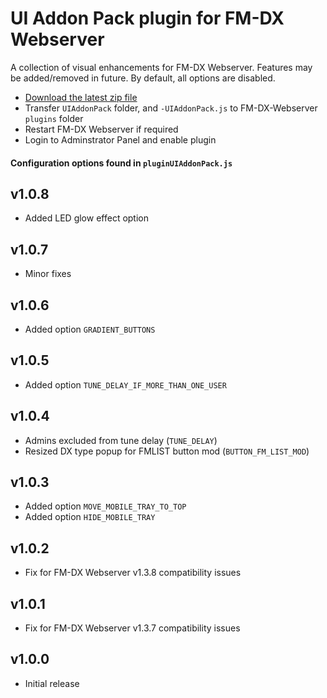 # UI Addon Pack plugin for FM-DX Webserver

A collection of visual enhancements for FM-DX Webserver. Features may be added/removed in future. By default, all options are disabled.

* [Download the latest zip file](https://github.com/AmateurAudioDude/FM-DX-Webserver-Plugin-UI-Addon-Pack/archive/refs/heads/main.zip)
* Transfer `UIAddonPack` folder, and `-UIAddonPack.js` to FM-DX-Webserver `plugins` folder
* Restart FM-DX Webserver if required
* Login to Adminstrator Panel and enable plugin

#### Configuration options found in `pluginUIAddonPack.js`

v1.0.8
------
* Added LED glow effect option

v1.0.7
------
* Minor fixes

v1.0.6
------
* Added option `GRADIENT_BUTTONS`

v1.0.5
------
* Added option `TUNE_DELAY_IF_MORE_THAN_ONE_USER`

v1.0.4
------
* Admins excluded from tune delay (`TUNE_DELAY`)
* Resized DX type popup for FMLIST button mod (`BUTTON_FM_LIST_MOD`)

v1.0.3
------
* Added option `MOVE_MOBILE_TRAY_TO_TOP`
* Added option `HIDE_MOBILE_TRAY`

v1.0.2
------
* Fix for FM-DX Webserver v1.3.8 compatibility issues

v1.0.1
------
* Fix for FM-DX Webserver v1.3.7 compatibility issues

v1.0.0
------
* Initial release
